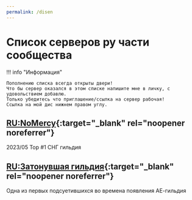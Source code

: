 ```yaml
---
permalink: /disen
---
```


# Список серверов ру части сообщества

!!! info "Информация"

    Пополнению списка всегда открыты двери!  
    Что бы сервер оказался в этом списке напишите мне в личку, с удовольствием добавлю.  
    Только убедитесь что приглашение/ссылка на сервер рабочая!  
    Ссылка на мой дис нижнем правом углу.

## [RU:NoMercy](https://discord.gg/nom3rcy){:target="_blank" rel="noopener noreferrer"}

 2023/05 Top #1 СНГ гильдия

## [RU:Затонувшая гильдия](https://discord.gg/NFqvgcX3ak){:target="_blank" rel="noopener noreferrer"}

Одна из первых подсуетившихся во времена появления АЕ-гильдия
